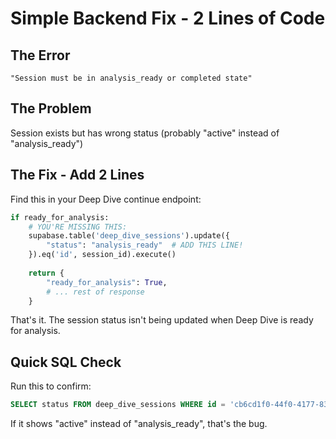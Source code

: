 # Simple Backend Fix - 2 Lines of Code

## The Error
```
"Session must be in analysis_ready or completed state"
```

## The Problem
Session exists but has wrong status (probably "active" instead of "analysis_ready")

## The Fix - Add 2 Lines

Find this in your Deep Dive continue endpoint:
```python
if ready_for_analysis:
    # YOU'RE MISSING THIS:
    supabase.table('deep_dive_sessions').update({
        "status": "analysis_ready"  # ADD THIS LINE!
    }).eq('id', session_id).execute()
    
    return {
        "ready_for_analysis": True,
        # ... rest of response
    }
```

That's it. The session status isn't being updated when Deep Dive is ready for analysis.

## Quick SQL Check
Run this to confirm:
```sql
SELECT status FROM deep_dive_sessions WHERE id = 'cb6cd1f0-44f0-4177-83e9-28ba7de14145';
```

If it shows "active" instead of "analysis_ready", that's the bug.